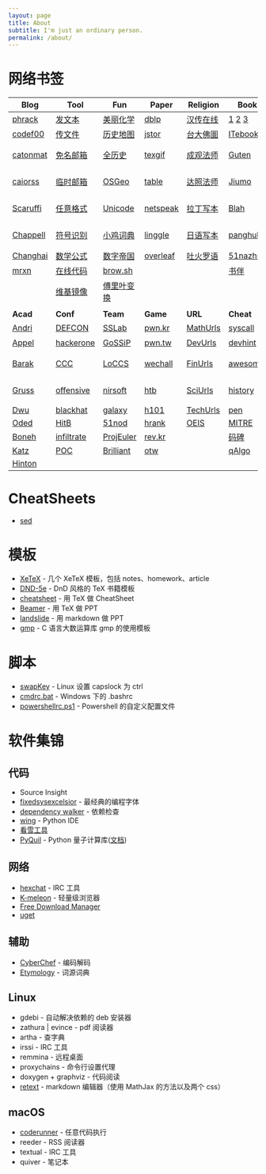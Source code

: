 ```yaml
---
layout: page
title: About
subtitle: I'm just an ordinary person.
permalink: /about/
---
```


# 网络书签

| Blog                                                         | Tool                                                         | Fun                                                      | Paper                                          | Religion                                                   | Book                                                         | Dict                                                | Pāli                                                         |
| ------------------------------------------------------------ | ------------------------------------------------------------ | -------------------------------------------------------- | ---------------------------------------------- | ---------------------------------------------------------- | ------------------------------------------------------------ | --------------------------------------------------- | ------------------------------------------------------------ |
| [phrack](http://phrack.org/)                                 | [发文本](https://paste.ubuntu.com/)                          | [美丽化学](http://www.envisioningchemistry.cn/)          | [dblp](https://dblp.uni-trier.de/)             | [汉传在线](http://cbetaonline.cn/)                         | [1](https://libgen.is/) [2](http://gen.lib.rus.ec/) [3](https://booksc.org/) | [象形字典](http://www.vividict.com/)                | [GRETIL](http://gretil.sub.uni-goettingen.de/gretil.html)    |
| [codef00](http://codef00.com/projects)                       | [传文件](https://send.firefox.com/)                          | [历史地图](http://geacron.com/home-zh-hans/)             | [jstor](https://www.jstor.org/)                | [台大佛圖](http://buddhism.lib.ntu.edu.tw/DLMBS/index.jsp) | [ITebooks](https://it-ebooks.info/)                          | [搜詞尋字](http://words.sinica.edu.tw/sou/sou.html) | [CST4](https://www.tipitaka.org/)                            |
| [catonmat](https://catonmat.net/)                            | [免名邮箱](https://www.tutanota.com/)                        | [全历史](https://www.allhistory.com/)                    | [texgif](http://latex.codecogs.com/gif.latex?) | [成观法师](http://abtemple.org/index.php)                  | [Guten](https://www.gutenberg.org/)                          | [同义词](http://www.ximizi.com/Tongyici_Cidian.php) | [英译三藏](https://www.accesstoinsight.org/)                 |
| [caiorss](https://caiorss.github.io/C-Cpp-Notes/)            | [临时邮箱](https://10minutemail.com/)                        | [OSGeo](http://www.osgeo.cn/)                            | [table](https://tableconvert.com/)             | [达照法师](http://www.shidazhao.com/)                      | [Jiumo](https://www.jiumodiary.com/)                         | [易笔字](http://www.yibizi.com/)                    | [庄春江读](http://agama.buddhason.org/)                      |
| [Scaruffi](https://www.scaruffi.com/)                        | [任意格式](http://www.alltoall.net/)                         | [Unicode](https://www.ziti163.com/uni/index.shtml)       | [netspeak](http://www.netspeak.org/)           | [拉丁写本](https://spotlight.vatlib.it/)                   | [Blah](https://blah.me/)                                     | [民族语言](http://www.mzywfy.org.cn/)               | [觉悟之路](http://dhamma.sutta.org/index2.htm)               |
| [Chappell](https://www.geoffchappell.com/)                   | [符号识别](http://detexify.kirelabs.org/classify.html)       | [小鸡词典](https://jikipedia.com/)                       | [linggle](http://linggle.com/)                 | [日语写本](https://koshakyo-database.icabs.ac.jp/canons)   | [panghub](http://panghubook.cn/)                             | [Wiktionary](https://en.wiktionary.org/)            | [英译法句](http://www.buddha-vacana.org/)                    |
| [Changhai](https://www.changhai.org/articles/science/mathematics/riemann_hypothesis/) | [数学公式](https://zh.numberempire.com/latexequationeditor.php) | [数字帝国](https://zh.numberempire.com/)                 | [overleaf](https://www.overleaf.com/learn)     | [吐火罗语](http://www.univie.ac.at/tocharian)              | [51nazhun](https://kindle.51nazhun.pub/)                     | [NiftyWord](https://www.niftyword.com/)             |                                                              |
| [mrxn](https://mrxn.net/)                                    | [在线代码](https://tool.lu/coderunner)                       | [brow.sh](https://www.brow.sh/)                          |                                                |                                                            | [书伴](https://bookfere.com/tools)                           | [Latin](http://archives.nd.edu/words.html)          |                                                              |
|                                                              | [维基镜像](http://www.zgc261.com/wikipedia.html)             | [傅里叶变换](http://www.jezzamon.com/fourier/zh-cn.html) |                                                |                                                            |                                                              |                                                     |                                                              |
|                                                              |                                                              |                                                          |                                                |                                                            |                                                              |                                                     |                                                              |
| **Acad**                                                     | **Conf**                                                     | **Team**                                                 | **Game**                                       | **URL**                                                    | **Cheat**                                                    | **Etym**                                            | **Marklet**                                                  |
| [Andri](https://syssec.mistakenot.net/)                      | [DEFCON](https://media.defcon.org/DEF%21CON%2027/)           | [SSLab](https://gts3.org/)                               | [pwn.kr](http://pwnable.kr/play.php)           | [MathUrls](https://mathurls.com/)                          | [syscall](http://syscalls.kernelgrok.com/)                   | [汉语](http://hanziyuan.net/)                       | [Jesse's](https://www.squarefree.com/bookmarklets/)          |
| [Appel](https://www.cs.princeton.edu/~appel/)                | [hackerone](https://www.hackerone.com/)                      | [GoSSiP](https://loccs.sjtu.edu.cn/wiki/doku.php)        | [pwn.tw](https://pwnable.tw/)                  | [DevUrls](https://devurls.com/)                            | [devhint](https://devhints.io)                               | [русский](http://etymolog.ruslang.ru/index.php)     | [短网址](javascript:void%28location.href='https://tinyurl.com/create.php?url='+encodeURIComponent%28location.href%29%29) |
| [Barak](https://www.boazbarak.org/)                          | [CCC](https://www.ccc.de/)                                   | [LoCCS](https://loccs.sjtu.edu.cn/main/publication/)     | [wechall](https://www.wechall.net/)            | [FinUrls](https://finurls.com/)                            | [awesome](https://lecoupa.github.io/awesome-cheatsheets/)    | [English](http://www.etymonline.com/)               | [相似网站](javascript:location.href='https://www.similarsitesearch.com/search/?URL='+encodeURIComponent%28document.location.href%29+'&src=bmt';) |
| [Gruss](https://gruss.cc/)                                   | [offensive](https://www.offensivecon.org/)                   | [nirsoft](http://www.nirsoft.net/programmer_tools.html)  | [htb](https://www.hackthebox.eu/)              | [SciUrls](https://sciurls.com/)                            | [history](https://cheatography.com/tag/history/)             |                                                     | [网页存档](javascript:void%28open%28'http://archive.today/?run=1&url='+encodeURIComponent%28document.location%29%29%29) |
| [Dwu](https://www.cs.virginia.edu/dwu4/projects.html)        | [blackhat](https://www.blackhat.com/)                        | [galaxy](http://galaxylab.org/)                          | [h101](https://ctf.hacker101.com/)             | [TechUrls](https://techurls.com/)                          | [pen](https://highon.coffee/blog/cheat-sheet/)               |                                                     | [Archive](javascript:location.href='https://web.archive.org/save/'+location.href.split%28'?'%29[0]) |
| [Oded](http://www.wisdom.weizmann.ac.il/~/oded/)             | [HitB](https://conference.hitb.org/)                         | [51nod](https://www.51nod.com/focus.html)                | [hrank](https://www.hackerrank.com/)           | [OEIS](http://oeis.org/)                                   | [MITRE](https://attack.mitre.org/)                           |                                                     |                                                              |
| [Boneh](http://crypto.stanford.edu/~dabo/)                   | [infiltrate](https://infiltratecon.com/)                     | [ProjEuler](https://projecteuler.net/about)              | [rev.kr](http://reversing.kr/)                 |                                                            | [码碑](http://rosettacode.org/wiki/Rosetta_Code)             |                                                     |                                                              |
| [Katz](http://www.cs.umd.edu/~jkatz/)                        | [POC](http://powerofcommunity.net/)                          | [Brilliant](https://brilliant.org/courses/#recent)       | [otw](http://overthewire.org/wargames/)        |                                                            | [qAlgo](http://quantumalgorithmzoo.org/)                     |                                                     |                                                              |
| [Hinton](https://www.cs.toronto.edu/~hinton/)                |                                                              |                                                          |                                                |                                                            |                                                              |                                                     |                                                              |

# CheatSheets

- [sed](/download/cheatsheets/sed.pdf)

# 模板

  - [XeTeX](/download/templates/XeTeX.zip) - 几个 XeTeX 模板，包括 notes、homework、article
  - [DND-5e](/download/templates/DND-5e.zip) - DnD 风格的 TeX 书籍模板
  - [cheatsheet](/download/templates/cheatsheet.tex) - 用 TeX 做 CheatSheet 
  - [Beamer](/download/templates/Beamer.zip) - 用 TeX 做 PPT
  - [landslide](/download/templates/landslide.zip) - 用 markdown 做 PPT
  - [gmp](/download/templates/gmp_template.c) - C 语言大数运算库 gmp 的使用模板

# 脚本
  - [swapKey](/download/scripts/swapKey) - Linux 设置 capslock 为 ctrl
  - [cmdrc.bat](/download/scripts/cmdrc.bat) - Windows 下的 .bashrc
  - [powershellrc.ps1](/download/scripts/powershellrc.ps1) - Powershell 的自定义配置文件

# 软件集锦
## 代码
  - Source Insight
  - [fixedsysexcelsior](/download/FSEX300.ttf) - 最经典的编程字体
  - [dependency walker](http://www.dependencywalker.com/) - 依赖检查
  - [wing](https://wingware.com/downloads/wing-personal) - Python IDE
  - [看雪工具](https://tools.pediy.com/)
  - [PyQuil](https://github.com/rigetti/pyquil) - Python 量子计算库([文档](https://pyquil.readthedocs.io/en/latest/start.html))

## 网络
  - [hexchat](https://hexchat.github.io/downloads.html) - IRC 工具
  - [K-meleon](http://kmeleonbrowser.org/) - 轻量级浏览器
  - [Free Download Manager](https://www.freedownloadmanager.org)
  - [uget](https://ugetdm.com/)

## 辅助
  - [CyberChef](/download/CyberChef.htm) - 编码解码
  - [Etymology](/download/Etymology.chm) - 词源词典

## Linux
  - gdebi - 自动解决依赖的 deb 安装器
  - zathura \| evince - pdf 阅读器
  - artha - 查字典
  - irssi - IRC 工具
  - remmina - 远程桌面
  - proxychains - 命令行设置代理
  - doxygen + graphviz - 代码阅读
  - [retext](/download/templates/retext.zip) - markdown 编辑器（使用 MathJax 的方法以及两个 css）

## macOS
  - [coderunner](https://coderunnerapp.com/) - 任意代码执行
  - reeder - RSS 阅读器
  - textual - IRC 工具
  - quiver - 笔记本
